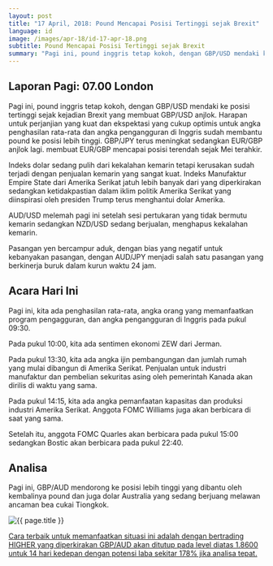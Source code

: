 ```yaml
---
layout: post
title: "17 April, 2018: Pound Mencapai Posisi Tertinggi sejak Brexit"
language: id
image: /images/apr-18/id-17-apr-18.png
subtitle: Pound Mencapai Posisi Tertinggi sejak Brexit
summary: "Pagi ini, pound inggris tetap kokoh, dengan GBP/USD mendaki ke posisi tertinggi sejak kejadian Brexit yang membuat GBP/USD anjlok. Harapan untuk perjanjian yang kuat dan ekspektasi yang cukup optimis untuk angka penghasilan rata-rata dan angka pengangguran di Inggris sudah membantu pound ke posisi lebih tinggi"
---
```

## Laporan Pagi: 07.00 London

Pagi ini, pound inggris tetap kokoh, dengan GBP/USD mendaki ke posisi tertinggi sejak kejadian Brexit yang membuat GBP/USD anjlok. Harapan untuk perjanjian yang kuat dan ekspektasi yang cukup optimis untuk angka penghasilan rata-rata dan angka pengangguran di Inggris sudah membantu pound ke posisi lebih tinggi. GBP/JPY terus meningkat sedangkan EUR/GBP anjlok lagi. membuat EUR/GBP mencapai posisi terendah sejak Mei terahkir.

Indeks dolar sedang pulih dari kekalahan kemarin tetapi kerusakan sudah terjadi dengan penjualan kemarin yang sangat kuat. Indeks Manufaktur Empire State dari Amerika Serikat jatuh lebih banyak dari yang diperkirakan sedangkan ketidakpastian dalam iklim politik Amerika Serikat yang diinspirasi oleh presiden Trump terus menghantui dolar Amerika.

AUD/USD melemah pagi ini setelah sesi pertukaran yang tidak bermutu kemarin sedangkan NZD/USD sedang berjualan, menghapus kekalahan kemarin.

Pasangan yen bercampur aduk, dengan bias yang negatif untuk kebanyakan pasangan, dengan AUD/JPY menjadi salah satu pasangan yang berkinerja buruk dalam kurun waktu 24 jam.

## Acara Hari Ini

Pagi ini, kita ada penghasilan rata-rata, angka orang yang memanfaatkan program pengagguran, dan angka pengangguran di Inggris pada pukul 09:30.

Pada pukul 10:00, kita ada sentimen ekonomi ZEW dari Jerman.

Pada pukul 13:30, kita ada angka ijin pembangungan dan jumlah rumah yang mulai dibangun di Amerika Serikat. Penjualan untuk industri manufaktur dan pembelian sekuritas asing oleh pemerintah Kanada akan dirilis di waktu yang sama.

Pada pukul 14:15, kita ada angka pemanfaatan kapasitas dan produksi industri Amerika Serikat. Anggota FOMC Williams juga akan berbicara di saat yang sama.

Setelah itu, anggota FOMC Quarles akan berbicara pada pukul 15:00 sedangkan Bostic akan berbicara pada pukul 22:40.

## Analisa

Pagi ini, GBP/AUD mendorong ke posisi lebih tinggi yang dibantu oleh kembalinya pound dan juga dolar Australia yang sedang berjuang melawan ancaman bea cukai Tiongkok.

<img src="{{ site.url }}/images/apr-18/id-17-apr-18.png" alt="{{ page.title }}" title="{{ page.title }}">

<a href="%LINK%%?currency=USD&market=forex&underlying=frxGBPAUD&formname=higherlower&duration_amount=14&duration_units=d&amount=10&amount_type=stake&expiry_type=duration&barrier=1.86" target="_blank">Cara terbaik untuk memanfaatkan situasi ini adalah dengan bertrading HIGHER yang diperkirakan GBP/AUD akan ditutup pada level diatas 1.8600 untuk 14 hari kedepan dengan potensi laba sekitar 178% jika analisa tepat.</a>
